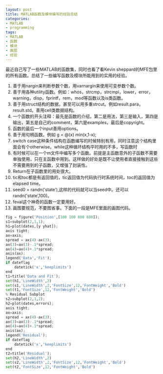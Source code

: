 ```yaml
---
layout: post
title: MATLAB函数及模块编写的经验总结
categories:
- MATLAB
- programming
tags:
- MATLAB
- 函数
- 模块
- 画图
- 经验
---
```


最近自己写了一些MATLAB的函数集，同时也看了看Kevin sheppard的MFE包里的所有函数。总结了一些编写函数及模块所能用到的实用的经验。

1. 善于用nargin来判断参数个数，用varnargin来使用可变参数个数。
2. 善于用各种utility函数。例如：whos，strcmp，strcmpi，lower，error，warning，disp，fprintf，rem，mod等函数以及is类函数。
3. 善于用struct结构的数据，甚至可以用多重strcut。例如result.para，result.std。善用cell类数据结构。
4. 一个函数的开头注释：最先是函数的介绍，第二是用法，第三是输入，第四是输出，第五是自己的comment，第六是examples，最后是copyright。
5. 函数的最后一个input善用options。
6. 善于用句柄函数。例如 g = @(x) min(x,1-x);
7. switch case这种条件结构在函数编写的时候特别有用，同时注意这个结构里面会有个otherwise。while这种循环结构平时用的不多，写函数时
8. 有时候可以在一个m文件中编写多个函数。前提是主函数意外的子函数不需要单独使用，只在主函数中用到。这样做的好处是既不让使用者直接接触到这些不需要用到的子函数，又增强了封装性。
9. Return在子函数里的用处很大。
10. tic和toc都是有返回值的，tic返回值为代码执行时系统时间，toc的返回值为elapsed time。
11. seed0 = randn('state’),这样的代码就可以当seed中。还可以randn('state’,100)。
12. feval这个神奇的函数一定要用好。
13. 画图要规范，不要图省事。下面的一段是MFE里面的画图代码。

``` PYTHON
fig = figure('Position',[100 100 800 600]);
s1=subplot(2,1,1);
h1=plot(dates,[y yhat]);
axis tight;
ax=axis;
spread = ax(4)-ax(3);
ax(3)=ax(3)-.1*spread;
ax(4)=ax(4)+.1*spread;
axis(ax);
legend('Data','Fit');
if dateflag
    datetick('x','keeplimits')
end
t1=title('Data and Fit');
set(h1,'LineWidth',2)
set(s1,'LineWidth',2,'FontSize',12,'FontWeight','Bold')
set(t1,'FontSize',12,'FontWeight','Bold')
% Residual Subplot
s2=subplot(2,1,2);
h2=plot(dates,errors);
axis tight;
ax=axis;
spread = ax(4)-ax(3);
ax(3)=ax(3)-.1*spread;
ax(4)=ax(4)+.1*spread;
axis(ax);
legend('Residual');
if dateflag
    datetick('x','keeplimits')
end
t2=title('Residual');
set(h2,'LineWidth',2)
set(s2,'LineWidth',2,'FontSize',12,'FontWeight','Bold')
set(t2,'FontSize',12,'FontWeight','Bold')
```